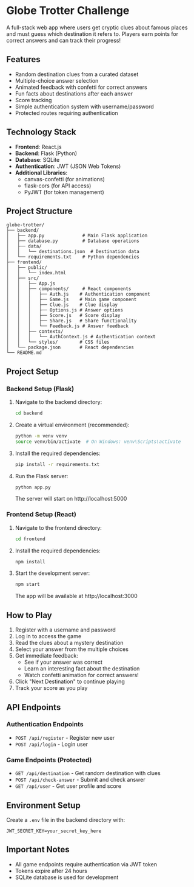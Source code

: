 # Globe Trotter Challenge

A full-stack web app where users get cryptic clues about famous places and must guess which destination it refers to. Players earn points for correct answers and can track their progress!

## Features

- Random destination clues from a curated dataset
- Multiple-choice answer selection
- Animated feedback with confetti for correct answers
- Fun facts about destinations after each answer
- Score tracking
- Simple authentication system with username/password
- Protected routes requiring authentication

## Technology Stack

- **Frontend**: React.js
- **Backend**: Flask (Python)
- **Database**: SQLite
- **Authentication**: JWT (JSON Web Tokens)
- **Additional Libraries**:
  - canvas-confetti (for animations)
  - flask-cors (for API access)
  - PyJWT (for token management)

## Project Structure

```
globe-trotter/
├── backend/
│   ├── app.py              # Main Flask application
│   ├── database.py         # Database operations
│   ├── data/
│   │   └── destinations.json  # Destination data
│   └── requirements.txt    # Python dependencies
├── frontend/
│   ├── public/
│   │   └── index.html
│   ├── src/
│   │   ├── App.js
│   │   ├── components/     # React components
│   │   │   ├── Auth.js    # Authentication component
│   │   │   ├── Game.js    # Main game component
│   │   │   ├── Clue.js    # Clue display
│   │   │   ├── Options.js # Answer options
│   │   │   ├── Score.js   # Score display
│   │   │   ├── Share.js   # Share functionality
│   │   │   └── Feedback.js # Answer feedback
│   │   ├── contexts/
│   │   │   └── AuthContext.js # Authentication context
│   │   └── styles/        # CSS files
│   └── package.json       # React dependencies
└── README.md
```

## Project Setup

### Backend Setup (Flask)

1. Navigate to the backend directory:
   ```bash
   cd backend
   ```

2. Create a virtual environment (recommended):
   ```bash
   python -m venv venv
   source venv/bin/activate  # On Windows: venv\Scripts\activate
   ```

3. Install the required dependencies:
   ```bash
   pip install -r requirements.txt
   ```

4. Run the Flask server:
   ```bash
   python app.py
   ```
   The server will start on http://localhost:5000

### Frontend Setup (React)

1. Navigate to the frontend directory:
   ```bash
   cd frontend
   ```

2. Install the required dependencies:
   ```bash
   npm install
   ```

3. Start the development server:
   ```bash
   npm start
   ```
   The app will be available at http://localhost:3000

## How to Play

1. Register with a username and password
2. Log in to access the game
3. Read the clues about a mystery destination
4. Select your answer from the multiple choices
5. Get immediate feedback:
   - See if your answer was correct
   - Learn an interesting fact about the destination
   - Watch confetti animation for correct answers!
6. Click "Next Destination" to continue playing
7. Track your score as you play

## API Endpoints

### Authentication Endpoints
- `POST /api/register` - Register new user
- `POST /api/login` - Login user

### Game Endpoints (Protected)
- `GET /api/destination` - Get random destination with clues
- `POST /api/check-answer` - Submit and check answer
- `GET /api/user` - Get user profile and score

## Environment Setup

Create a `.env` file in the backend directory with:
```
JWT_SECRET_KEY=your_secret_key_here
```

## Important Notes

- All game endpoints require authentication via JWT token
- Tokens expire after 24 hours
- SQLite database is used for development